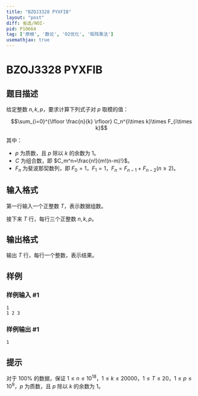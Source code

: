 ```yaml
---
title: "BZOJ3328 PYXFIB"
layout: "post"
diff: 省选/NOI-
pid: P10664
tag: ['原根', '数论', 'O2优化', '矩阵乘法']
usemathjax: true
---
```


# BZOJ3328 PYXFIB
## 题目描述

给定整数 $n,k,p$，要求计算下列式子对 $p$ 取模的值：

$$\sum_{i=0}^{\lfloor \frac{n}{k} \rfloor} C_n^{i\times k}\times F_{i\times k}$$

其中：
- $p$ 为质数，且 $p$ 除以 $k$ 的余数为 $1$。
- $C$ 为组合数，即 $C_m^n=\frac{n!}{m!(n-m)!}$。
- $F_n$ 为斐波那契数列，即 $F_0=1$，$F_1=1$，$F_n=F_{n-1}+F_{n-2}(n\geq 2)$。
## 输入格式

第一行输入一个正整数 $T$，表示数据组数。

接下来 $T$ 行，每行三个正整数 $n,k,p$。
## 输出格式

输出 $T$ 行，每行一个整数，表示结果。
## 样例

### 样例输入 #1
```
1
1 2 3
```
### 样例输出 #1
```
1
```
## 提示

对于 $100\%$ 的数据，保证 $1\leq n\leq 10^{18}$，$1\leq k \leq 20000$，$1\leq T\leq 20$，$1\leq p\leq 10^9$，$p$ 为质数，且 $p$ 除以 $k$ 的余数为 $1$。
